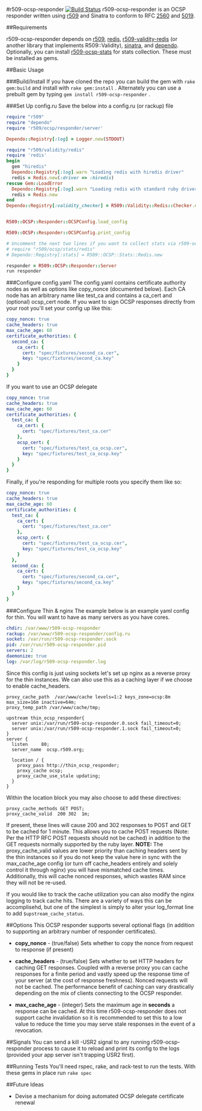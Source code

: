 #r509-ocsp-responder [![Build Status](https://secure.travis-ci.org/reaperhulk/r509-ocsp-responder.png)](http://travis-ci.org/reaperhulk/r509-ocsp-responder)
r509-ocsp-responder is an OCSP responder written using [r509](https://github.com/reaperhulk/r509) and Sinatra to conform to RFC [2560](http://www.ietf.org/rfc/rfc2560.txt) and [5019](http://www.ietf.org/rfc/rfc5019.txt).

##Requirements

r509-ocsp-responder depends on [r509](https://github.com/reaperhulk/r509), [redis](http://redis.io), [r509-validity-redis](https://github.com/sirsean/r509-validity-redis) (or another library that implements R509::Validity), [sinatra](http://sinatrarb.com), and [dependo](https://github.com/sirsean/dependo). Optionally, you can install [r509-ocsp-stats](https://github.com/sirsean/r509-ocsp-stats) for stats collection. These must be installed as gems.

##Basic Usage

###Build/Install
If you have cloned the repo you can build the gem with ```rake gem:build``` and install with ```rake gem:install``` . Alternately you can use a prebuilt gem by typing ```gem install r509-ocsp-responder``` .

###Set Up config.ru
Save the below into a config.ru (or rackup) file

```ruby
require "r509"
require "dependo"
require 'r509/ocsp/responder/server'

Dependo::Registry[:log] = Logger.new(STDOUT)

require "r509/validity/redis"
require 'redis'
begin
  gem "hiredis"
  Dependo::Registry[:log].warn "Loading redis with hiredis driver"
  redis = Redis.new(:driver => :hiredis)
rescue Gem::LoadError
  Dependo::Registry[:log].warn "Loading redis with standard ruby driver"
  redis = Redis.new
end
Dependo::Registry[:validity_checker] = R509::Validity::Redis::Checker.new(redis)


R509::OCSP::Responder::OCSPConfig.load_config

R509::OCSP::Responder::OCSPConfig.print_config

# Uncomment the next two lines if you want to collect stats via r509-ocsp-stats
# require "r509/ocsp/stats/redis"
# Dependo::Registry[:stats] = R509::OCSP::Stats::Redis.new

responder = R509::OCSP::Responder::Server
run responder
```


###Configure config.yaml
The config.yaml contains certificate authority nodes as well as options like copy_nonce (documented below). Each CA node has an arbitrary name like test_ca and contains a ca_cert and (optional) ocsp_cert node. If you want to sign OCSP responses directly from your root you'll set your config up like this:

```yaml
copy_nonce: true
cache_headers: true
max_cache_age: 60
certificate_authorities: {
  second_ca: {
    ca_cert: {
      cert: "spec/fixtures/second_ca.cer",
      key: "spec/fixtures/second_ca.key"
    }
  }
}
```

If you want to use an OCSP delegate

```yaml
copy_nonce: true
cache_headers: true
max_cache_age: 60
certificate_authorities: {
  test_ca: {
    ca_cert: {
      cert: "spec/fixtures/test_ca.cer"
    },
    ocsp_cert: {
      cert: "spec/fixtures/test_ca_ocsp.cer",
      key: "spec/fixtures/test_ca_ocsp.key"
    }
  }
}
```

Finally, if you're responding for multiple roots you specify them like so:

```yaml
copy_nonce: true
cache_headers: true
max_cache_age: 60
certificate_authorities: {
  test_ca: {
    ca_cert: {
      cert: "spec/fixtures/test_ca.cer"
    },
    ocsp_cert: {
      cert: "spec/fixtures/test_ca_ocsp.cer",
      key: "spec/fixtures/test_ca_ocsp.key"
    }
  },
  second_ca: {
    ca_cert: {
      cert: "spec/fixtures/second_ca.cer",
      key: "spec/fixtures/second_ca.key"
    }
  }
}
```

###Configure Thin & nginx
The example below is an example yaml config for thin. You will want to have as many servers as you have cores.

```yaml
chdir: /var/www/r509-ocsp-responder
rackup: /var/www/r509-ocsp-responder/config.ru
socket: /var/run/r509-ocsp-responder.sock
pid: /var/run/r509-ocsp-responder.pid
servers: 2
daemonize: true
log: /var/log/r509-ocsp-responder.log
```

Since this config is just using sockets let's set up nginx as a reverse proxy for the thin instances. We can also use this as a caching layer if we choose to enable cache_headers.

```
proxy_cache_path  /var/www/cache levels=1:2 keys_zone=ocsp:8m max_size=16m inactive=64m;
proxy_temp_path /var/www/cache/tmp;

upstream thin_ocsp_responder{
  server unix:/var/run/r509-ocsp-responder.0.sock fail_timeout=0;
  server unix:/var/run/r509-ocsp-responder.1.sock fail_timeout=0;
}
server {
  listen     80;
  server_name  ocsp.r509.org;

  location / {
    proxy_pass http://thin_ocsp_responder;
    proxy_cache ocsp;
    proxy_cache_use_stale updating;
  }
}
```

Within the location block you may also choose to add these directives:

```
proxy_cache_methods GET POST;
proxy_cache_valid  200 302  1m;
```

If present, these lines will cause 200 and 302 responses to POST and GET to be cached for 1 minute. This allows you to cache POST requests (Note: Per the HTTP RFC POST requests should not be cached) in addition to the GET requests normally supported by the ruby layer. __NOTE:__ The proxy\_cache\_valid values are lower priority than caching headers sent by the thin instances so if you do not keep the value here in sync with the max\_cache\_age config (or turn off cache\_headers entirely and solely control it through nginx) you will have mismatched cache times. Additionally, this will cache nonced responses, which wastes RAM since they will not be re-used.

If you would like to track the cache utilization you can also modify the nginx logging to track cache hits. There are a variety of ways this can be accomplisehd, but one of the simplest is simply to alter your log_format line to add ```$upstream_cache_status```.

##Options
This OCSP responder supports several optional flags (in addition to supporting an arbitrary number of responder certificates).

* __copy\_nonce__ - (true/false) Sets whether to copy the nonce from request to response (if present)

* __cache\_headers__ - (true/false) Sets whether to set HTTP headers for caching GET responses. Coupled with a reverse proxy you can cache responses for a finite period and vastly speed up the response time of your server (at the cost of response freshness). Nonced requests will not be cached. The performance benefit of caching can vary drastically depending on the mix of clients connecting to the OCSP responder.

* __max\_cache\_age__ - (integer) Sets the maximum age in __seconds__ a response can be cached. At this time r509-ocsp-responder does not support cache invalidation so it is recommended to set this to a low value to reduce the time you may serve stale responses in the event of a revocation.

##Signals
You can send a kill -USR2 signal to any running r509-ocsp-responder process to cause it to reload and print its config to the logs (provided your app server isn't trapping USR2 first).

##Running Tests
You'll need rspec, rake, and rack-test to run the tests. With these gems in place run ```rake spec```

##Future Ideas
* Devise a mechanism for doing automated OCSP delegate certificate renewal
